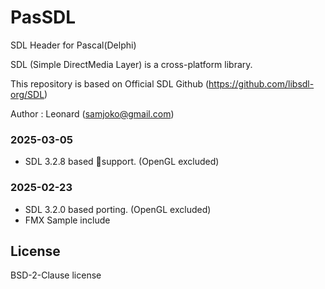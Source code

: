 # PasSDL

SDL Header for Pascal(Delphi)

SDL (Simple DirectMedia Layer) is a cross-platform library.

This repository is based on Official SDL Github (https://github.com/libsdl-org/SDL)

Author : Leonard (samjoko@gmail.com)

### 2025-03-05 

- SDL 3.2.8 based support. (OpenGL excluded)

### 2025-02-23 

- SDL 3.2.0 based porting. (OpenGL excluded)
- FMX Sample include

## License

BSD-2-Clause license